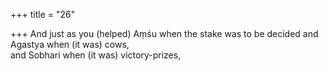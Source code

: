 +++
title = "26"

+++
And just as you (helped) Aṃśu when the stake was to be decided and  Agastya when (it was) cows,  
and Sobhari when (it was) victory-prizes,  